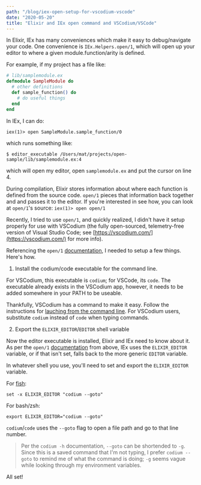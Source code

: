 ```yaml
---
path: "/blog/iex-open-setup-for-vscodium-vscode"
date: "2020-05-20"
title: "Elixir and IEx open command and VSCodium/VSCode"
---
```


In Elixir, IEx has many conveniences which make it easy to debug/navigate your code. One convenience is `IEx.Helpers.open/1`, which will open up your editor to where a given module.function/arity is defined.

For example, if my project has a file like:

```elixir
# lib/samplemodule.ex
defmodule SampleModule do
  # other definitions
  def sample_function() do
    # do useful things
  end
end
```

In IEx, I can do:

```shell
iex(1)> open SampleModule.sample_function/0
```

which runs something like:

```shell
$ editor_executable /Users/mat/projects/open-sample/lib/samplemodule.ex:4
```

which will open my editor, open `samplemodule.ex` and put the cursor on line 4.

During compilation, Elixir stores information about where each function is defined from the source code. `open/1` pieces that information back together and and passes it to the editor. If you're interested in see how, you can look at `open/1`'s source: `iex(1)> open open/1`

Recently, I tried to use `open/1`, and quickly realized, I didn't have it setup properly for use with VSCodium (the fully open-sourced, telemetry-free version of Visual Studio Code; see [https://vscodium.com/](https://vscodium.com/) for more info).

Referencing the `open/1` [documentation](https://hexdocs.pm/iex/IEx.Helpers.html#open/1), I needed to setup a few things. Here's how.

1. Install the codium/code executable for the command line.

For VSCodium, this executable is `codium`; for VSCode, its `code`. The executable already exists in the VSCodium app, however, it needs to be added somewhere in your PATH to be useable.

Thankfully, VSCodium has a command to make it easy. Follow the instructions for [lauching from the command line](https://code.visualstudio.com/docs/setup/mac#_launching-from-the-command-line). For VSCodium users, substitute `codium` instead of `code` when typing commands.

2. Export the `ELIXIR_EDITOR`/`EDITOR` shell variable

Now the editor executable is installed, Elixir and IEx need to know about it. As per the `open/1` [documentation](https://hexdocs.pm/iex/IEx.Helpers.html#open/1) from above, IEx uses the `ELIXIR_EDITOR` variable, or if that isn't set, falls back to the more generic `EDITOR` variable.

In whatever shell you use, you'll need to set and export the `ELIXIR_EDITOR` variable.

For [fish](http://fishshell.com/):

```shell
set -x ELIXIR_EDITOR "codium --goto"
```

For bash/zsh:

```shell
export ELIXIR_EDITOR="codium --goto"
```

`codium`/`code` uses the `--goto` flag to open a file path and go to that line number.

  > Per the `codium -h` documentation, `--goto` can be shortended to `-g`. Since this is a saved command that I'm not typing, I prefer `codium --goto` to remind me of what the command is doing; `-g` seems vague while looking through my environment variables.

All set!


